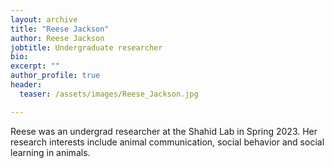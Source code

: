 ```yaml
---
layout: archive
title: "Reese Jackson"
author: Reese Jackson
jobtitle: Undergraduate researcher
bio:
excerpt: ""
author_profile: true
header:
  teaser: /assets/images/Reese_Jackson.jpg

---
```

Reese was an undergrad researcher at the Shahid Lab in Spring 2023. Her research interests include animal communication, social behavior and social learning in animals.
